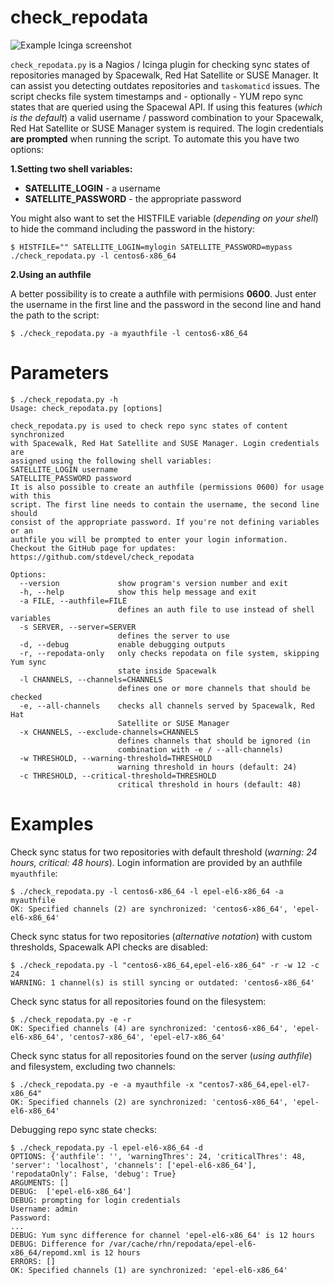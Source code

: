 check_repodata
==============

![Example Icinga screenshot](https://raw.githubusercontent.com/stdevel/check_repodata/master/Icinga_Screenshot.png "Example Icinga screenshot")

``check_repodata.py`` is a Nagios / Icinga plugin for checking sync states of repositories managed by Spacewalk, Red Hat Satellite or SUSE Manager. It can assist you detecting outdates repositories and ``taskomaticd`` issues. The script checks file system timestamps and - optionally - YUM repo sync states that are queried using the Spacewal API. If using this features (*which is the default*) a valid username / password combination to your Spacewalk, Red Hat Satellite or SUSE Manager system is required. The login credentials **are prompted** when running the script. To automate this you have two options:

**1.Setting two shell variables:**
* **SATELLITE_LOGIN** - a username
* **SATELLITE_PASSWORD** - the appropriate password

You might also want to set the HISTFILE variable (*depending on your shell*) to hide the command including the password in the history:
```
$ HISTFILE="" SATELLITE_LOGIN=mylogin SATELLITE_PASSWORD=mypass ./check_repodata.py -l centos6-x86_64
```

**2.Using an authfile**

A better possibility is to create a authfile with permisions **0600**. Just enter the username in the first line and the password in the second line and hand the path to the script:
```
$ ./check_repodata.py -a myauthfile -l centos6-x86_64
```


Parameters
==========

```
$ ./check_repodata.py -h
Usage: check_repodata.py [options]

check_repodata.py is used to check repo sync states of content synchronized
with Spacewalk, Red Hat Satellite and SUSE Manager. Login credentials are
assigned using the following shell variables:
SATELLITE_LOGIN username
SATELLITE_PASSWORD password
It is also possible to create an authfile (permissions 0600) for usage with this
script. The first line needs to contain the username, the second line should
consist of the appropriate password. If you're not defining variables or an
authfile you will be prompted to enter your login information.
Checkout the GitHub page for updates:
https://github.com/stdevel/check_repodata

Options:
  --version             show program's version number and exit
  -h, --help            show this help message and exit
  -a FILE, --authfile=FILE
                        defines an auth file to use instead of shell variables
  -s SERVER, --server=SERVER
                        defines the server to use
  -d, --debug           enable debugging outputs
  -r, --repodata-only   only checks repodata on file system, skipping Yum sync
                        state inside Spacewalk
  -l CHANNELS, --channels=CHANNELS
                        defines one or more channels that should be checked
  -e, --all-channels    checks all channels served by Spacewalk, Red Hat
                        Satellite or SUSE Manager
  -x CHANNELS, --exclude-channels=CHANNELS
                        defines channels that should be ignored (in
                        combination with -e / --all-channels)
  -w THRESHOLD, --warning-threshold=THRESHOLD
                        warning threshold in hours (default: 24)
  -c THRESHOLD, --critical-threshold=THRESHOLD
                        critical threshold in hours (default: 48)
```



Examples
========
Check sync status for two repositories with default threshold (*warning: 24 hours, critical: 48 hours*). Login information are provided by an authfile ``myauthfile``:
```
$ ./check_repodata.py -l centos6-x86_64 -l epel-el6-x86_64 -a myauthfile
OK: Specified channels (2) are synchronized: 'centos6-x86_64', 'epel-el6-x86_64'
```

Check sync status for two repositories (*alternative notation*) with custom thresholds, Spacewalk API checks are disabled:
```
$ ./check_repodata.py -l "centos6-x86_64,epel-el6-x86_64" -r -w 12 -c 24
WARNING: 1 channel(s) is still syncing or outdated: 'centos6-x86_64'
```

Check sync status for all repositories found on the filesystem:
```
$ ./check_repodata.py -e -r
OK: Specified channels (4) are synchronized: 'centos6-x86_64', 'epel-el6-x86_64', 'centos7-x86_64', 'epel-el7-x86_64'
```

Check sync status for all repositories found on the server (*using authfile*) and filesystem, excluding two channels:
```
$ ./check_repodata.py -e -a myauthfile -x "centos7-x86_64,epel-el7-x86_64"
OK: Specified channels (2) are synchronized: 'centos6-x86_64', 'epel-el6-x86_64'
```

Debugging repo sync state checks:
```
$ ./check_repodata.py -l epel-el6-x86_64 -d
OPTIONS: {'authfile': '', 'warningThres': 24, 'criticalThres': 48, 'server': 'localhost', 'channels': ['epel-el6-x86_64'], 'repodataOnly': False, 'debug': True}
ARGUMENTS: []
DEBUG:  ['epel-el6-x86_64']
DEBUG: prompting for login credentials
Username: admin
Password:
...
DEBUG: Yum sync difference for channel 'epel-el6-x86_64' is 12 hours
DEBUG: Difference for /var/cache/rhn/repodata/epel-el6-x86_64/repomd.xml is 12 hours
ERRORS: []
OK: Specified channels (1) are synchronized: 'epel-el6-x86_64'
```
